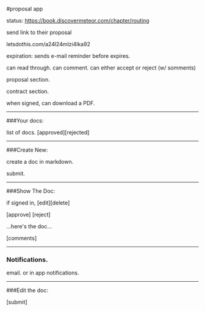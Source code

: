 #proposal app

status: https://book.discovermeteor.com/chapter/routing

send link to their proposal

letsdothis.com/a24l24mlzi4lka92

expiration:
sends e-mail reminder before expires.

can read through.
can comment.
can either accept or reject (w/ somments)


proposal section.

contract section.

when signed, can download a PDF. 


---
###Your docs:

list of docs. [approved][rejected]

---


###Create New:

create a doc in markdown.

submit.

---

###Show The Doc:

if signed in, [edit][delete]

[approve] [reject]

...here's the doc...

[comments]

---

### Notifications.

email.
or in app notifications.

---

###Edit the doc:

[submit]